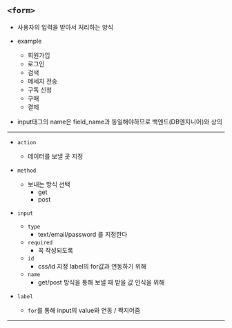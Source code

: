 ## `<form>`

- 사용자의 입력을 받아서 처리하는 양식

- example

  - 회원가입
  - 로그인
  - 검색
  - 메세지 전송
  - 구독 신청
  - 구매
  - 결제

- input태그의 name은 field_name과 동일해야하므로 백엔드(DB엔지니어)와 상의

---

- `action`

  - 데이터를 보낼 곳 지정

- `method`

  - 보내는 방식 선택
    - get
    - post

- `input`

  - `type`
    - text/email/password 를 지정한다
  - `required`
    - 꼭 작성되도록
  - `id`
    - css/id 지정 label의 for값과 연동하기 위해
  - `name`
    - get/post 방식을 통해 보낼 때 받을 값 인식을 위해

- `label`
  - `for`를 통해 input의 value와 연동 / 짝지어줌

---
